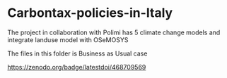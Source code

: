 # Carbontax-policies-in-Italy
The project in collaboration with Polimi has 5 climate change models and integrate landuse model with OSeMOSYS

The files in this folder is Business as Usual case

https://zenodo.org/badge/latestdoi/468709569

